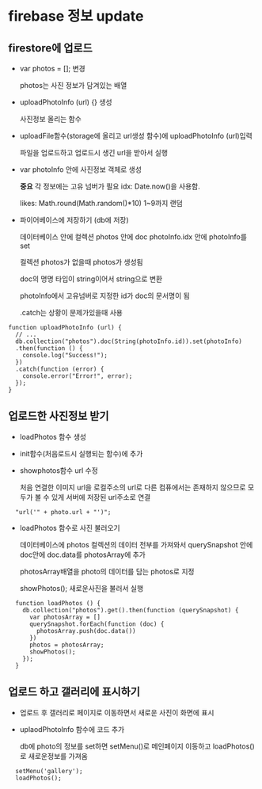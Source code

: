 # firebase 정보 update

## firestore에 업로드

- var photos = []; 변경 

  photos는 사진 정보가 담겨있는 배열

- uploadPhotoInfo (url) {} 생성 
 
  사진정보 올리는 함수

- uploadFile함수(storage에 올리고 url생성 함수)에 uploadPhotoInfo (url)입력 

  파일을 업로드하고 업로드시 생긴 url을 받아서 실행

- var photoInfo 안에 사진정보 객체로 생성

  __중요__ 각 정보에는 고유 넘버가 필요 idx: Date.now()을 사용함. 

  likes: Math.round(Math.random()*10) 1~9까지 랜덤

- 파이어베이스에 저장하기 (db에 저장)

  데이터베이스 안에 컬렉션 photos 안에 doc photoInfo.idx 안에 photoInfo를 set

  컬렉션 photos가 없을때 photos가 생성됨

  doc의 명명 타입이 string이어서 string으로 변환

  photoInfo에서 고유넘버로 지정한 id가 doc의 문서명이 됨

  .catch는 상황이 문제가있을때 사용 

```
function uploadPhotoInfo (url) {
  // ...
  db.collection("photos").doc(String(photoInfo.id)).set(photoInfo)
  .then(function () {
    console.log("Success!");
  })
  .catch(function (error) {
    console.error("Error!", error);
  });
}
```

## 업로드한 사진정보 받기

- loadPhotos 함수 생성 

- init함수(처음로드시 실행되는 함수)에 추가

- showphotos함수 url 수정

   처음 연결한 이미지 url을 로컬주소의 url로 다른 컴퓨에서는 존재하지 않으므로 모두가 볼 수 있게 서버에 저장된 url주소로 연결

```
  "url('" + photo.url + "')";
```
- loadPhotos 함수로 사진 불러오기

  데이터베이스에 photos 컬렉션의 데이터 전부를 가져와서 querySnapshot 안에 doc안에 doc.data를 photosArray에 추가

  photosArray배열을 photo의 데이터를 담는 photos로 지정

  showPhotos(); 새로운사진을 불러서 실행

```
  function loadPhotos () {
    db.collection("photos").get().then(function (querySnapshot) {
      var photosArray = []
      querySnapshot.forEach(function (doc) {
        photosArray.push(doc.data())
      })
      photos = photosArray;
      showPhotos();
    });
  }
```

## 업로드 하고 갤러리에 표시하기

- 업로드 후 갤러리로 페이지로 이동하면서 새로운 사진이 화면에 표시

- uplaodPhotoInfo 함수에 코드 추가

   db에 photo의 정보를 set하면 setMenu()로 메인페이지 이동하고 loadPhotos()로 새로운정보를 가져옴

```
  setMenu('gallery');
  loadPhotos();
```